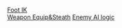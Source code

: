 [Foot IK](https://www.youtube.com/watch?v=ZtdBAPbjpQ0)  
[Weapon Equip&Steath](https://www.youtube.com/watch?v=V3tNJ2zVQSM)
[Enemy AI logic](https://www.youtube.com/watch?v=YBlyuC7Vywg)
